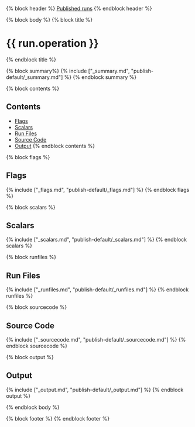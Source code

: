 {% block header %}
[Published runs](../README.md)
{% endblock header %}

{% block body %}
{% block title %}
# {{ run.operation }}
{% endblock title %}

{% block summary%}
{% include ["_summary.md", "publish-default/_summary.md"] %}
{% endblock summary %}

{% block contents %}
## Contents

- [Flags](#flags)
- [Scalars](#scalars)
- [Run Files](#run-files)
- [Source Code](#source-code)
- [Output](#output)
{% endblock contents %}

{% block flags %}
## Flags

{% include ["_flags.md", "publish-default/_flags.md"] %}
{% endblock flags %}

{% block scalars %}
## Scalars

{% include ["_scalars.md", "publish-default/_scalars.md"] %}
{% endblock scalars %}

{% block runfiles %}
## Run Files

{% include ["_runfiles.md", "publish-default/_runfiles.md"] %}
{% endblock runfiles %}

{% block sourcecode %}
## Source Code

{% include ["_sourcecode.md", "publish-default/_sourcecode.md"] %}
{% endblock sourcecode %}

{% block output %}
## Output

{% include ["_output.md", "publish-default/_output.md"] %}
{% endblock output %}

{% endblock body %}

{% block footer %}
{% endblock footer %}
